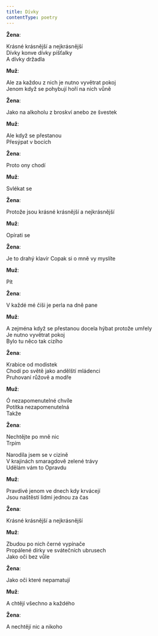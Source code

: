 ```yaml
---
title: Dívky
contentType: poetry
---
```


<section>

**Žena**:

Krásné krásnější a nejkrásnější  
Dívky konve dívky píšťalky  
A dívky držadla

**Muž**:

Ale za každou z nich je nutno vyvětrat pokoj  
Jenom když se pohybují hoří na nich vůně

**Žena**:

Jako na alkoholu z broskví anebo ze švestek

**Muž**:

Ale když se přestanou  
Přesýpat v bocích

**Žena**:

Proto ony chodí

**Muž**:

Svlékat se

**Žena**:

Protože jsou krásné krásnější a nejkrásnější

**Muž**:

Opírati se

**Žena**:

Je to drahý klavír Copak si o mně vy myslíte

**Muž**:

Pít

**Žena**:

V každé mé číši je perla na dně pane

**Muž**:

A zejména když se přestanou docela hýbat protože umřely  
Je nutno vyvětrat pokoj  
Bylo tu něco tak cizího

**Žena**:

Krabice od modistek  
Chodí po světě jako andělští mládenci  
Pruhovaní růžově a modře

**Muž**:

Ó nezapomenutelné chvíle  
Potítka nezapomenutelná  
Takže

**Žena**:

Nechtějte po mně nic  
Trpím

Narodila jsem se v cizině  
V krajinách smaragdově zelené trávy  
Udělám vám to Opravdu

**Muž**:

Pravdivé jenom ve dnech kdy krvácejí  
Jsou naštěstí lidmi jednou za čas

**Žena**:

Krásné krásnější a nejkrásnější

**Muž**:

Zbudou po nich černé vypínače  
Propálené dírky ve svátečních ubrusech  
Jako oči bez vůle

**Žena**:

Jako oči které nepamatují

**Muž**:

A chtějí všechno a každého

**Žena**:

A nechtějí nic a nikoho

</section>
